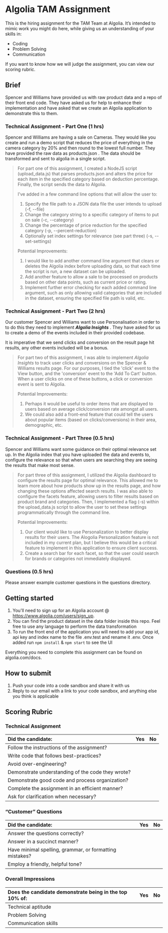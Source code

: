 # Algolia TAM Assignment 
  
This is the hiring assignment for the TAM Team at Algolia. It’s intended to mimic work you might do here, while giving us an understanding of your skills in:  
  
* Coding
* Problem Solving
* Communication
  
If you want to know how we will judge the assignment, you can view our scoring rubric.  
  
## Brief
Spencer and Williams have provided us with raw product data and a repo of their front end code. They have asked us for help to enhance their implementation and have asked that we create an Algolia application to demonstrate this to them.

### Technical Assignment - Part One (1 hrs)
Spencer and Williams are having a sale on Cameras. They would like you create and run a demo script that reduces the price of everything in the camera category by 20% and then round to the lowest full number. They have provided the raw data as products.json . The data should be transformed and sent to algolia in a single script.  

>For part one of this assignment, I created a NodeJS script (upload_data.js) that parses products.json and alters the price for each item in the specified category based on deduction percentage. Finally, the script sends the data to Algolia.
>
>I've added in a few command line options that will allow the user to:
>
>1. Specify the file path to a JSON data file the user intends to upload (-f, --file)
>2. Change the category string to a specific category of items to put on sale (-c, --category)
>3. Change the percentage of price reduction for the specified category (-p, --percent-reduction)
>4. Optionally set index settings for relevance (see part three) (-s, --set-settings)
>
>Potential Improvements:
>
>1. I would like to add another command line argument that clears or deletes the Algolia index before uploading data, so that each time the script is run, a new dataset can be uploaded.
>2. Add another feature to allow a sale to be processed on products based on other data points, such as current price or rating.
>3. Implement further error checking for each added command line argument, such as only allowing valid categories that are included in the dataset, ensuring the specified file path is valid, etc.

### Technical Assignment - Part Two (2 hrs)
Our customer Spencer and Williams want to use Personalisation in order to to do this they need to implement **_Algolia Insights_** . They have asked for us to create a demo of the events included in their provided codebase.  
  
It is imperative that we send clicks and conversion on the result page hit results, any other events included will be a bonus.  

>For part two of this assignment, I was able to implement _Algolia Insights_ to track user clicks and conversions on the Spencer & Williams results page. For our purposes, I tied the 'click' event to the View button, and the 'conversion' event to the 'Add To Cart' button. When a user clicks on one of these buttons, a click or conversion event is sent to Algolia.
>
>Potential Improvements:
>
>1. Perhaps it would be useful to order items that are displayed to users based on average click/conversion rate amongst all users.
>2. We could also add a front-end feature that could tell the users about popular items (based on clicks/conversions) in their area, demographic, etc.
  
### Technical Assignment - Part Three (0.5 hrs)
Spencer and Williams want some guidance on their optimal relevance set up. In the Algolia index that you have uploaded the data and events to, configure the relevance so that when users are searching they are seeing the results that make most sense. 

>For part three of this assignment, I utilized the Algolia dashboard to configure the results page for optimal relevance. This allowed me to learn more about how products show up in the results page, and how changing these options affected search results. I was also able to configure the facets feature, allowing users to filter results based on product brand and categories. Then, I implemented a flag (-s) within the upload_data.js script to allow the user to set these settings programmatically through the command line.
>
>Potential Improvements:
>
>1. Our client would like to use Personalization to better display results for their users. The Alogolia Personalization feature is not included in my current plan, but I believe this would be a critical feature to implement in this application to ensure client success.
>2. Create a search bar for each facet, so that the user could search for brands or categories not immediately displayed.

### Questions (0.5 hrs)
  
Please answer example customer questions in the questions directory.  
  
## Getting started
  
1. You'll need to sign up for an Algolia account @ https://www.algolia.com/users/sign_up.  
2. You can find the product dataset in the data folder inside this repo. Feel free to use any language to perform the data transformation  
3. To run the front end of the application you will need to add your app id, api key and index name to the file .env.test and rename it .env. Once added run `npm install` & `npm start` to see the UI  
  
Everything you need to complete this assignment can be found on algolia.com/docs.  
  
## How to submit
1. Push your code into a code sandbox and share it with us  
2. Reply to our email with a link to your code sandbox, and anything else you think is applicable  
  
## Scoring Rubric
  
### Technical Assignment
  
| Did the candidate: | Yes | No |
| :------------- | :------------- | :------------- |
| Follow the instructions of the assignment? | | |
| Write code that follows best-practices? | | |
| Avoid over-engineering? | | |
| Demonstrate understanding of the code they wrote? | | |
| Demonstrate good code and process organization? | | |
| Complete the assignment in an efficient manner? | | |
| Ask for clarification when necessary? | | |
  
### “Customer” Questions

| Did the candidate: | Yes | No |
| :------------- | :------------- | :------------- |
| Answer the questions correctly? | | |
| Answer in a succinct manner? | | |
| Have minimal spelling, grammar, or formatting mistakes? | | |
| Employ a friendly, helpful tone? | | | |

### Overall Impressions

| Does the candidate demonstrate being in the top 10% of: | Yes | No |
| :------------- | :------------- | :------------- |
| Technical aptitude | | |
| Problem Solving | | |
| Communication skills | | | |

